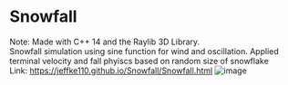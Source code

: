 # Snowfall
Note: Made with C++ 14 and the Raylib 3D Library.
<br>
Snowfall simulation using sine function for wind and oscillation. Applied terminal velocity and fall phyiscs based on random size of snowflake
<br>
Link: https://jeffke110.github.io/Snowfall/Snowfall.html
![image](https://github.com/jeffke110/Snowfall/assets/80783850/1254b161-0445-4a9a-9068-6ebebe08bea5)

